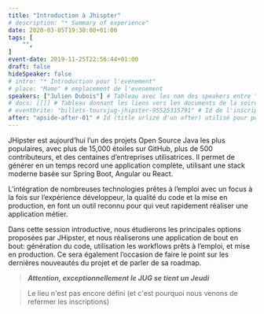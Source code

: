 ```yaml
---
title: "Introduction à Jhispter"
# description: "* Summary of experience"
date: 2020-03-05T19:30:00+01:00
tags: [
    "",
]
event-date: 2019-11-25T22:56:44+01:00
draft: false
hideSpeaker: false
# intro: "* Introduction pour l'evenement"
# place: "Mame" # emplacement de l'evenement
speakers: ["Julien Dubois"] # Tableau avec les nom des speakers entre " et séparé par des , et doit être identique au titre du speaker enregistré !
# docs: [[]] # Tableau donnant les liens vers les documents de la soirée hors affiche - exemple : [["L'inauguration","http://toursjug.cloud.xwiki.com/xwiki/bin/download/Meetings/20080409/InaugurationToursJUG.pdf"], ["Unitils et Selenium","Unitils-Selenium.pdf"]]
# eventbrite: "billets-toursjug-jhipster-95525315791" # Id de l'inscription (la partie de l'URL sr trouvant après https://www.eventbrite.fr/e/ )
after: "apside-after-01" # Id (title urlizé d'un after) utilisé pour peupler la section after d'un evvent (exemple : apside-after-01)
---
```


JHipster est aujourd’hui l’un des projets Open Source Java les plus populaires, avec plus de 15,000 étoiles sur GitHub, plus de 500 contributeurs, et des centaines d’entreprises utilisatrices. Il permet de générer en un temps record une application complète, utilisant une stack moderne basée sur Spring Boot, Angular ou React. 
<!--more-->
L’intégration de nombreuses technologies prêtes à l’emploi avec un focus à la fois sur l’expérience développeur, la qualité du code et la mise en production, en font un outil reconnu pour qui veut rapidement réaliser une application métier.

Dans cette session introductive, nous étudierons les principales options proposées par JHipster, et nous réaliserons une application de bout en bout: génération du code, utilisation les workflows prêts à l’emploi, et mise en production. Ce sera également l’occasion de faire le point sur les dernières nouveautés du projet et de parler de sa roadmap.

> ***Attention, exceptionnellement le JUG se tient un Jeudi***

> Le lieu n'est pas encore défini (et c'est pourquoi nous venons de refermer les inscriptions)

